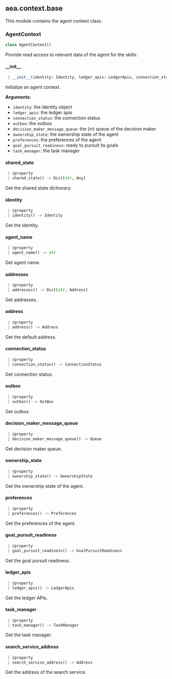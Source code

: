 <a name=".aea.context.base"></a>
## aea.context.base

This module contains the agent context class.

<a name=".aea.context.base.AgentContext"></a>
### AgentContext

```python
class AgentContext()
```

Provide read access to relevant data of the agent for the skills.

<a name=".aea.context.base.AgentContext.__init__"></a>
#### \_\_init\_\_

```python
 | __init__(identity: Identity, ledger_apis: LedgerApis, connection_status: ConnectionStatus, outbox: OutBox, decision_maker_message_queue: Queue, ownership_state: OwnershipState, preferences: Preferences, goal_pursuit_readiness: GoalPursuitReadiness, task_manager: TaskManager)
```

Initialize an agent context.

**Arguments**:

- `identity`: the identity object
- `ledger_apis`: the ledger apis
- `connection_status`: the connection status
- `outbox`: the outbox
- `decision_maker_message_queue`: the (in) queue of the decision maker
- `ownership_state`: the ownership state of the agent
- `preferences`: the preferences of the agent
- `goal_pursuit_readiness`: ready to pursuit its goals
- `task_manager`: the task manager

<a name=".aea.context.base.AgentContext.shared_state"></a>
#### shared\_state

```python
 | @property
 | shared_state() -> Dict[str, Any]
```

Get the shared state dictionary.

<a name=".aea.context.base.AgentContext.identity"></a>
#### identity

```python
 | @property
 | identity() -> Identity
```

Get the identity.

<a name=".aea.context.base.AgentContext.agent_name"></a>
#### agent\_name

```python
 | @property
 | agent_name() -> str
```

Get agent name.

<a name=".aea.context.base.AgentContext.addresses"></a>
#### addresses

```python
 | @property
 | addresses() -> Dict[str, Address]
```

Get addresses.

<a name=".aea.context.base.AgentContext.address"></a>
#### address

```python
 | @property
 | address() -> Address
```

Get the default address.

<a name=".aea.context.base.AgentContext.connection_status"></a>
#### connection\_status

```python
 | @property
 | connection_status() -> ConnectionStatus
```

Get connection status.

<a name=".aea.context.base.AgentContext.outbox"></a>
#### outbox

```python
 | @property
 | outbox() -> OutBox
```

Get outbox.

<a name=".aea.context.base.AgentContext.decision_maker_message_queue"></a>
#### decision\_maker\_message\_queue

```python
 | @property
 | decision_maker_message_queue() -> Queue
```

Get decision maker queue.

<a name=".aea.context.base.AgentContext.ownership_state"></a>
#### ownership\_state

```python
 | @property
 | ownership_state() -> OwnershipState
```

Get the ownership state of the agent.

<a name=".aea.context.base.AgentContext.preferences"></a>
#### preferences

```python
 | @property
 | preferences() -> Preferences
```

Get the preferences of the agent.

<a name=".aea.context.base.AgentContext.goal_pursuit_readiness"></a>
#### goal\_pursuit\_readiness

```python
 | @property
 | goal_pursuit_readiness() -> GoalPursuitReadiness
```

Get the goal pursuit readiness.

<a name=".aea.context.base.AgentContext.ledger_apis"></a>
#### ledger\_apis

```python
 | @property
 | ledger_apis() -> LedgerApis
```

Get the ledger APIs.

<a name=".aea.context.base.AgentContext.task_manager"></a>
#### task\_manager

```python
 | @property
 | task_manager() -> TaskManager
```

Get the task manager.

<a name=".aea.context.base.AgentContext.search_service_address"></a>
#### search\_service\_address

```python
 | @property
 | search_service_address() -> Address
```

Get the address of the search service.

